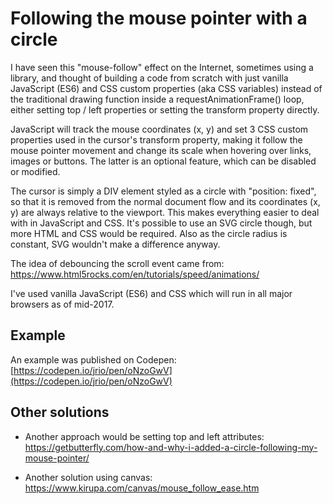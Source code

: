 # Following the mouse pointer with a circle  

I have seen this "mouse-follow" effect on the Internet, sometimes using a library, and thought of building a code from scratch with just vanilla JavaScript (ES6) and CSS custom properties (aka CSS variables) instead of the traditional drawing function inside a requestAnimationFrame() loop, either setting top / left properties or setting the transform property directly.

JavaScript will track the mouse coordinates (x, y) and set 3 CSS custom properties used in the cursor's transform property, making it follow the mouse pointer movement and change its scale when hovering over links, images or buttons. The latter is an optional feature, which can be disabled or modified.

The cursor is simply a DIV element styled as a circle with "position: fixed", so that it is removed from the normal document flow and its coordinates (x, y) are always relative to the viewport. This makes everything easier to deal with in JavaScript and CSS. It's possible to use an SVG circle though, but more HTML and CSS would be required. Also as the circle radius is constant, SVG wouldn't make a difference anyway.

The idea of debouncing the scroll event came from:  
https://www.html5rocks.com/en/tutorials/speed/animations/

I've used vanilla JavaScript (ES6) and CSS which will run in all major browsers as of mid-2017.

## Example  
An example was published on Codepen:  
[https://codepen.io/jrio/pen/oNzoGwV](https://codepen.io/jrio/pen/oNzoGwV)

## Other solutions  
- Another approach would be setting top and left attributes:  
  https://getbutterfly.com/how-and-why-i-added-a-circle-following-my-mouse-pointer/

- Another solution using canvas:  
  https://www.kirupa.com/canvas/mouse_follow_ease.htm
